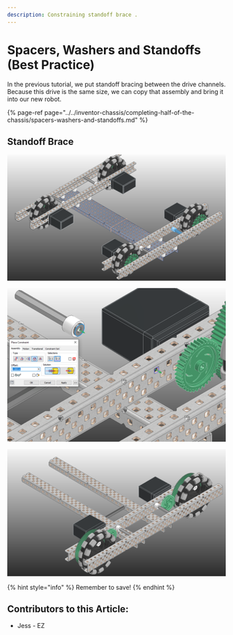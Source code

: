 ```yaml
---
description: Constraining standoff brace .
---
```


# Spacers, Washers and Standoffs \(Best Practice\)

In the previous tutorial, we put standoff bracing between the drive channels.  Because this drive is the same size, we can copy that assembly and bring it into our new robot.

{% page-ref page="../../inventor-chassis/completing-half-of-the-chassis/spacers-washers-and-standoffs.md" %}

## Standoff Brace

![Selected Standoff Brace from Previous Robot](../../../../.gitbook/assets/image%20%28206%29.png)

![Insert Constraint between Washer and C-Channel](../../../../.gitbook/assets/image%20%28172%29.png)

![Completed Standoff Braces](../../../../.gitbook/assets/image%20%28165%29.png)

{% hint style="info" %}
Remember to save!
{% endhint %}



## Contributors to this Article:

* Jess - EZ

